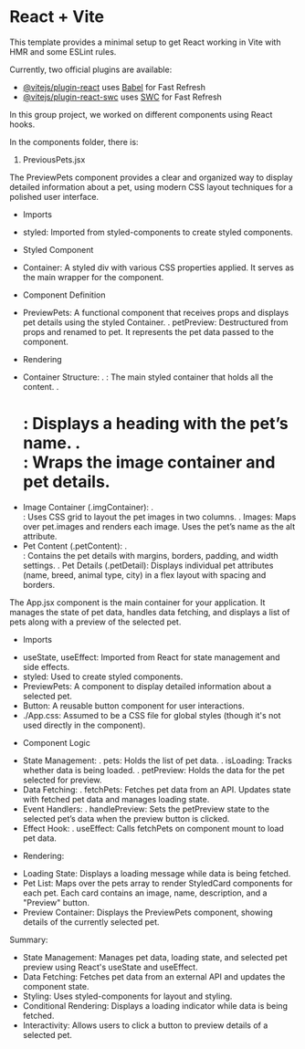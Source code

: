 # React + Vite

This template provides a minimal setup to get React working in Vite with HMR and some ESLint rules.

Currently, two official plugins are available:

- [@vitejs/plugin-react](https://github.com/vitejs/vite-plugin-react/blob/main/packages/plugin-react/README.md) uses [Babel](https://babeljs.io/) for Fast Refresh
- [@vitejs/plugin-react-swc](https://github.com/vitejs/vite-plugin-react-swc) uses [SWC](https://swc.rs/) for Fast Refresh


In this group project, we worked on different components using React hooks. 

In the components folder, there is:
1. PreviousPets.jsx

The PreviewPets component provides a clear and organized way to display detailed information about a pet, using modern CSS layout techniques for a polished user interface.

- Imports
* styled: Imported from styled-components to create styled components.
- Styled Component
* Container: A styled div with various CSS properties applied. It serves as the main wrapper for the component.
- Component Definition
* PreviewPets: A functional component that receives props and displays pet details using the styled Container.
. petPreview: Destructured from props and renamed to pet. It represents the pet data passed to the component.

- Rendering
* Container Structure:
. <Container>: The main styled container that holds all the content.
. <h1>: Displays a heading with the pet’s name.
. <div>: Wraps the image container and pet details.
* Image Container (.imgContainer):
. <div className="imgContainer">:
Uses CSS grid to layout the pet images in two columns.
. Images: Maps over pet.images and renders each image. Uses the pet’s name as the alt attribute.
* Pet Content (.petContent):
. <div className="petContent">:
Contains the pet details with margins, borders, padding, and width settings.
. Pet Details (.petDetail): Displays individual pet attributes (name, breed, animal type, city) in a flex layout with spacing and borders.


The App.jsx component is the main container for your application. It manages the state of pet data, handles data fetching, and displays a list of pets along with a preview of the selected pet.

- Imports
* useState, useEffect: Imported from React for state management and side effects.
* styled: Used to create styled components.
* PreviewPets: A component to display detailed information about a selected pet.
* Button: A reusable button component for user interactions.
* ./App.css: Assumed to be a CSS file for global styles (though it's not used directly in the component).

- Component Logic
* State Management:
. pets: Holds the list of pet data.
. isLoading: Tracks whether data is being loaded.
. petPreview: Holds the data for the pet selected for preview.
* Data Fetching:
. fetchPets: Fetches pet data from an API. Updates state with fetched pet data and manages loading state.
* Event Handlers:
. handlePreview:
Sets the petPreview state to the selected pet’s data when the preview button is clicked.
* Effect Hook:
. useEffect:
Calls fetchPets on component mount to load pet data.

- Rendering:
* Loading State: Displays a loading message while data is being fetched.
* Pet List: Maps over the pets array to render StyledCard components for each pet.
Each card contains an image, name, description, and a "Preview" button.
* Preview Container: Displays the PreviewPets component, showing details of the currently selected pet.

Summary:
* State Management: Manages pet data, loading state, and selected pet preview using React's useState and useEffect.
* Data Fetching: Fetches pet data from an external API and updates the component state.
* Styling: Uses styled-components for layout and styling.
* Conditional Rendering: Displays a loading indicator while data is being fetched.
* Interactivity: Allows users to click a button to preview details of a selected pet.